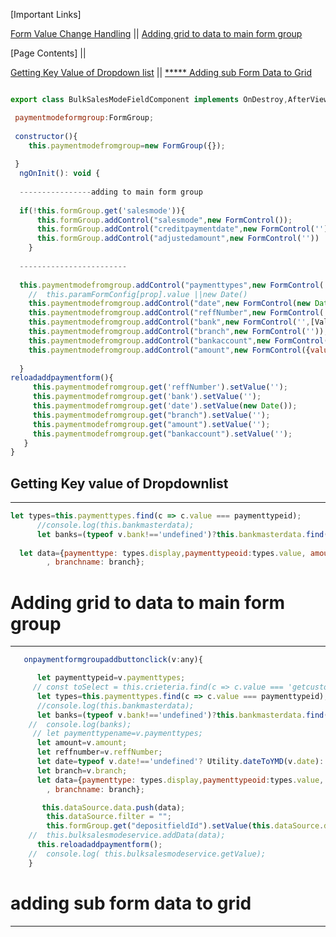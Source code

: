 [Important Links]

[Form Value Change Handling](https://github.com/atiq-shumon/angularframework/blob/master/formvaluechanges.md) || [Adding grid to data to main form group](#Adding-grid-to-data-to-main-form-group)


[Page Contents] || 

[Getting Key Value of Dropdown list](#Getting-Key-value-of-Dropdownlist) || [***** Adding sub Form Data to Grid](#adding-sub-form-data-to-grid)

```Javascript

export class BulkSalesModeFieldComponent implements OnDestroy,AfterViewInit,AfterViewChecked{

 paymentmodeformgroup:FormGroup;
 
 constructor(){
    this.paymentmodefromgroup=new FormGroup({});
 
 }
  ngOnInit(): void {
  
  ----------------adding to main form group
  
  if(!this.formGroup.get('salesmode')){
      this.formGroup.addControl("salesmode",new FormControl());
      this.formGroup.addControl("creditpaymentdate",new FormControl(''))
      this.formGroup.addControl("adjustedamount",new FormControl(''))
    }
  
  ------------------------
  
  this.paymentmodefromgroup.addControl("paymenttypes",new FormControl('',[Validators.required]));
    //  this.paramFormConfig[prop].value ||new Date()
    this.paymentmodefromgroup.addControl("date",new FormControl(new Date(),Validators.required));
    this.paymentmodefromgroup.addControl("reffNumber",new FormControl('',[Validators.required,Validators.minLength(2)]));
    this.paymentmodefromgroup.addControl("bank",new FormControl('',[Validators.required]));
    this.paymentmodefromgroup.addControl("branch",new FormControl(''));
    this.paymentmodefromgroup.addControl("bankaccount",new FormControl('',[Validators.required]));
    this.paymentmodefromgroup.addControl("amount",new FormControl({value: '', disabled: false},[Validators.required]));
 
  }
reloadaddpaymentform(){
     this.paymentmodefromgroup.get('reffNumber').setValue('');
     this.paymentmodefromgroup.get('bank').setValue('');
     this.paymentmodefromgroup.get('date').setValue(new Date());
     this.paymentmodefromgroup.get("branch").setValue('');
     this.paymentmodefromgroup.get("amount").setValue('');
     this.paymentmodefromgroup.get("bankaccount").setValue('');
   }  
}
```

## Getting Key value of Dropdownlist
-----------------------------------------
```Javascript
let types=this.paymenttypes.find(c => c.value === paymenttypeid);
      //console.log(this.bankmasterdata);
      let banks=(typeof v.bank!=='undefined')?this.bankmasterdata.find(c => c.value === v.bank):{display:'',value:''};
  
  let data={paymenttype: types.display,paymenttypeoid:types.value, amount: amount, reffnumber: reffnumber, date: date, bankname: banks.display,bankoid:banks.value
        , branchname: branch};

```
# Adding grid to data to main form group
--------------------------------------------------
```Javascript
   onpaymentformgroupaddbuttonclick(v:any){

      let paymenttypeid=v.paymenttypes;
     // const toSelect = this.crieteria.find(c => c.value === 'getcustomer');
      let types=this.paymenttypes.find(c => c.value === paymenttypeid);
      //console.log(this.bankmasterdata);
      let banks=(typeof v.bank!=='undefined')?this.bankmasterdata.find(c => c.value === v.bank):{display:'',value:''};
    //  console.log(banks);
     // let paymenttypename=v.paymenttypes;
      let amount=v.amount;
      let reffnumber=v.reffNumber;
      let date=typeof v.date!=='undefined'? Utility.dateToYMD(v.date):'';
      let branch=v.branch;
      let data={paymenttype: types.display,paymenttypeoid:types.value, amount: amount, reffnumber: reffnumber, date: date, bankname: banks.display,bankoid:banks.value
        , branchname: branch};

       this.dataSource.data.push(data);
        this.dataSource.filter = "";
        this.formGroup.get("depositfieldId").setValue(this.dataSource.data);
    //  this.bulksalesmodeservice.addData(data);
      this.reloadaddpaymentform();
    //  console.log( this.bulksalesmodeservice.getValue);
    }
```
# adding sub form data to grid
----------------------------------------------
```
```
